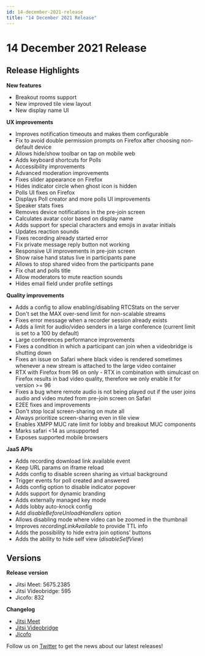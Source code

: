 ```yaml
---
id: 14-december-2021-release
title: "14 December 2021 Release"
---
```


# 14 December 2021 Release

## Release Highlights

**New features**

* Breakout rooms support
* New improved tile view layout
* New display name UI

**UX improvements**

* Improves notification timeouts and makes them configurable
* Fix to avoid double permission prompts on Firefox after choosing non-default device
* Allows hide/show toolbar on tap on mobile web
* Adds keyboard shortcuts for Polls
* Accessibility improvements
* Advanced moderation improvements
* Fixes slider appearance on Firefox
* Hides indicator circle when ghost icon is hidden
* Polls UI fixes on Firefox
* Displays Poll creator and more polls UI improvements
* Speaker stats fixes
* Removes device notifications in the pre-join screen
* Calculates avatar color based on display name
* Adds support for special characters and emojis in avatar initials
* Updates reaction sounds
* Fixes recording already started error
* Fix private message reply button not working
* Responsive UI improvements in pre-join screen
* Show raise hand status live in participants pane
* Allows to stop shared video from the participants pane
* Fix chat and polls title
* Allow moderators to mute reaction sounds
* Hides email field under profile settings

**Quality improvements**

* Adds a config to allow enabling/disabling RTCStats on the server
* Don't set the MAX over-send limit for non-scalable streams
* Fixes error message when a recorder session already exists
* Adds a limit for audio/video senders in a large conference (current limit is set to a 100 by default)
* Large conferences performance improvements
* Fixes a condition in which a participant can join when a videobridge is shutting down
* Fixes an issue on Safari where black video is rendered sometimes whenever a new stream is attached to the large video container
* RTX with Firefox from 96 on only - RTX in combination with simulcast on Firefox results in bad video quality, therefore we only enable it for version >= 96
* Fixes a bug where remote audio is not being played out if the user joins audio and video muted from pre-join screen on Safari
* E2EE fixes and improvements
* Don't stop local screen-sharing on mute all
* Always prioritize screen-sharing even in tile view
* Enables XMPP MUC rate limit for lobby and breakout MUC components
* Marks safari <14 as unsupported
* Exposes supported mobile browsers

**JaaS APIs**

* Adds recording download link available event
* Keep URL params on iframe reload
* Adds config to disable screen sharing as virtual background
* Trigger events for poll created and answered
* Adds config option to disable indicator popover
* Adds support for dynamic branding
* Adds externally managed key mode
* Adds lobby auto-knock config
* Add *disableBeforeUnloadHandlers* option
* Allows disabling mode where video can be zoomed in the thumbnail
* Improves *recordingLinkAvailable* to provide TTL info
* Adds the possibility to hide extra join options' buttons
* Adds the ability to hide self view (*disableSelfView*)

## Versions

**Release version**

* Jitsi Meet: 5675.2385
* Jitsi Videobridge: 595
* Jicofo: 832

**Changelog**

* [Jitsi Meet](https://github.com/jitsi/jitsi-meet/compare/5478...5638)
* [Jitsi Videobridge](https://github.com/jitsi/jitsi-videobridge/compare/ae3ffe7e...3637fda4)
* [Jicofo](https://github.com/jitsi/jicofo/compare/814...832)

Follow us on [Twitter](https://twitter.com/JaaSOfficial) to get the news about our latest releases!
